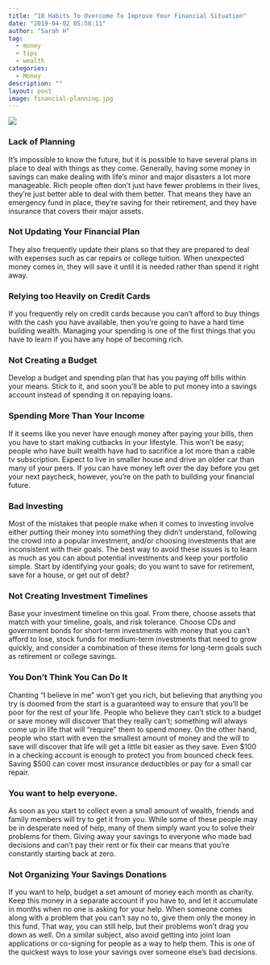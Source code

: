 ```yaml
---
title: "10 Habits To Overcome To Improve Your Financial Situation"
date: "2019-04-02 05:58:11"
author: "Sarah H"
tag:
  - money
  - tips
  - wealth
categories:
  - Money
description: ""
layout: post
image: financial-planning.jpg
---
```


![](/posts/financial-planning.jpg)

### Lack of Planning

It’s impossible to know the future, but it is possible to have several plans in place to deal with things as they come. Generally, having some money in savings can make dealing with life’s minor and major disasters a lot more manageable. Rich people often don’t just have fewer problems in their lives, they’re just better able to deal with them better. That means they have an emergency fund in place, they’re saving for their retirement, and they have insurance that covers their major assets.

### Not Updating Your Financial Plan

They also frequently update their plans so that they are prepared to deal with expenses such as car repairs or college tuition. When unexpected money comes in, they will save it until it is needed rather than spend it right away.

### Relying too Heavily on Credit Cards

If you frequently rely on credit cards because you can’t afford to buy things with the cash you have available, then you’re going to have a hard time building wealth. Managing your spending is one of the first things that you have to learn if you have any hope of becoming rich.

### Not Creating a Budget

Develop a budget and spending plan that has you paying off bills within your means. Stick to it, and soon you’ll be able to put money into a savings account instead of spending it on repaying loans.

### Spending More Than Your Income

If it seems like you never have enough money after paying your bills, then you have to start making cutbacks in your lifestyle. This won’t be easy; people who have built wealth have had to sacrifice a lot more than a cable tv subscription. Expect to live in smaller house and drive an older car than many of your peers. If you can have money left over the day before you get your next paycheck, however, you’re on the path to building your financial future.

### Bad Investing

Most of the mistakes that people make when it comes to investing involve either putting their money into something they didn’t understand, following the crowd into a popular investment, and/or choosing investments that are inconsistent with their goals. The best way to avoid these issues is to learn as much as you can about potential investments and keep your portfolio simple. Start by identifying your goals; do you want to save for retirement, save for a house, or get out of debt?

### Not Creating Investment Timelines

Base your investment timeline on this goal. From there, choose assets that match with your timeline, goals, and risk tolerance. Choose CDs and government bonds for short-term investments with money that you can’t afford to lose, stock funds for medium-term investments that need to grow quickly, and consider a combination of these items for long-term goals such as retirement or college savings.

### You Don’t Think You Can Do It

Chanting “I believe in me” won’t get you rich, but believing that anything you try is doomed from the start is a guaranteed way to ensure that you’ll be poor for the rest of your life. People who believe they can’t stick to a budget or save money will discover that they really can’t; something will always come up in life that will “require” them to spend money. On the other hand, people who start with even the smallest amount of money and the will to save will discover that life will get a little bit easier as they save. Even $100 in a checking account is enough to protect you from bounced check fees. Saving $500 can cover most insurance deductibles or pay for a small car repair.

### You want to help everyone.

As soon as you start to collect even a small amount of wealth, friends and family members will try to get it from you. While some of these people may be in desperate need of help, many of them simply want you to solve their problems for them. Giving away your savings to everyone who made bad decisions and can’t pay their rent or fix their car means that you’re constantly starting back at zero.

### Not Organizing Your Savings Donations

If you want to help, budget a set amount of money each month as charity. Keep this money in a separate account if you have to, and let it accumulate in months when no one is asking for your help. When someone comes along with a problem that you can’t say no to, give them only the money in this fund. That way, you can still help, but their problems won’t drag you down as well. On a similar subject, also avoid getting into joint loan applications or co-signing for people as a way to help them. This is one of the quickest ways to lose your savings over someone else’s bad decisions.
